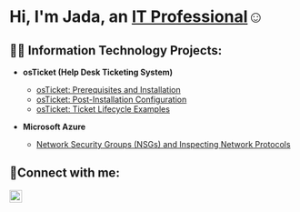 <h1>Hi, I'm Jada, an <a href="https://linkedin.com/in/Jada">IT Professional</a>☺</h1>

<h2>👨‍💻 Information Technology Projects:</h2>

- <b>osTicket (Help Desk Ticketing System)</b>
  - [osTicket: Prerequisites and Installation](https://github.com/Jadanicole4/OS-Ticket-Prereq)
  - [osTicket: Post-Installation Configuration](https://github.com/jadanicole/post-install-config)
  - [osTicket: Ticket Lifecycle Examples](https://github.com/Jadanicole4/Ticket-Lifecycle)

- <b>Microsoft Azure</b>
  - [Network Security Groups (NSGs) and Inspecting Network Protocols](https://github.com/Jadanicole4/Azure-Network-Protocol)

<h2>🤳Connect with me:</h2>

[<img align="left" alt="Josh | LinkedIn" width="22px" src="https://cdn.jsdelivr.net/npm/simple-icons@v3/icons/linkedin.svg" />][linkedin]

[linkedin]: [https://linkedin.com/in/Jada](https://www.linkedin.com/in/jada-bostic-772405346/)
